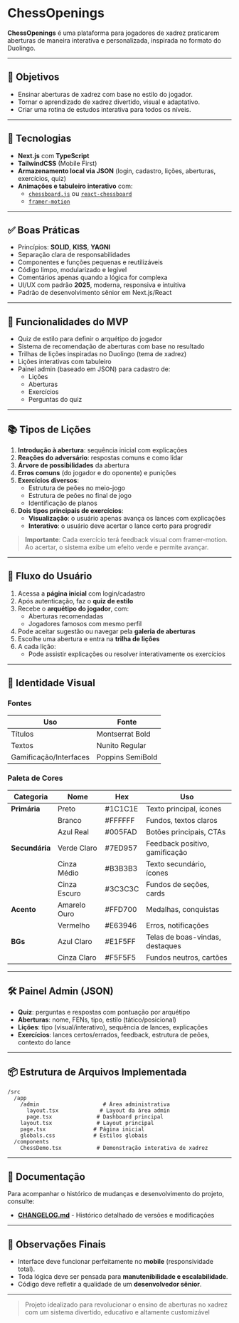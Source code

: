 # ChessOpenings

**ChessOpenings** é uma plataforma para jogadores de xadrez praticarem aberturas de maneira interativa e personalizada, inspirada no formato do Duolingo.

---

## 🧠 Objetivos

- Ensinar aberturas de xadrez com base no estilo do jogador.
- Tornar o aprendizado de xadrez divertido, visual e adaptativo.
- Criar uma rotina de estudos interativa para todos os níveis.

---

## 🚀 Tecnologias

- **Next.js** com **TypeScript**
- **TailwindCSS** (Mobile First)
- **Armazenamento local via JSON** (login, cadastro, lições, aberturas, exercícios, quiz)
- **Animações e tabuleiro interativo** com:
  - [`chessboard.js`](https://chessboardjs.com) ou [`react-chessboard`](https://www.npmjs.com/package/react-chessboard)
  - [`framer-motion`](https://www.framer.com/motion/)

---

## ✅ Boas Práticas

- Princípios: **SOLID**, **KISS**, **YAGNI**
- Separação clara de responsabilidades
- Componentes e funções pequenas e reutilizáveis
- Código limpo, modularizado e legível
- Comentários apenas quando a lógica for complexa
- UI/UX com padrão **2025**, moderna, responsiva e intuitiva
- Padrão de desenvolvimento sênior em Next.js/React

---

## 🧩 Funcionalidades do MVP

- Quiz de estilo para definir o arquétipo do jogador
- Sistema de recomendação de aberturas com base no resultado
- Trilhas de lições inspiradas no Duolingo (tema de xadrez)
- Lições interativas com tabuleiro
- Painel admin (baseado em JSON) para cadastro de:
  - Lições
  - Aberturas
  - Exercícios
  - Perguntas do quiz

---

## 📚 Tipos de Lições

1. **Introdução à abertura**: sequência inicial com explicações
2. **Reações do adversário**: respostas comuns e como lidar
3. **Árvore de possibilidades** da abertura
4. **Erros comuns** (do jogador e do oponente) e punições
5. **Exercícios diversos**:
   - Estrutura de peões no meio-jogo
   - Estrutura de peões no final de jogo
   - Identificação de planos
6. **Dois tipos principais de exercícios**:
   - **Visualização**: o usuário apenas avança os lances com explicações
   - **Interativo**: o usuário deve acertar o lance certo para progredir

> **Importante**: 
> Cada exercício terá feedback visual com framer-motion. Ao acertar, o sistema exibe um efeito verde e permite avançar.

---

## 🔄 Fluxo do Usuário

1. Acessa a **página inicial** com login/cadastro
2. Após autenticação, faz o **quiz de estilo**
3. Recebe o **arquétipo do jogador**, com:
   - Aberturas recomendadas
   - Jogadores famosos com mesmo perfil
4. Pode aceitar sugestão ou navegar pela **galeria de aberturas**
5. Escolhe uma abertura e entra na **trilha de lições**
6. A cada lição:
   - Pode assistir explicações ou resolver interativamente os exercícios

---

## 🎨 Identidade Visual

### Fontes

| Uso                      | Fonte              |
|--------------------------|--------------------|
| Títulos                  | Montserrat Bold    |
| Textos                   | Nunito Regular     |
| Gamificação/Interfaces   | Poppins SemiBold   |

### Paleta de Cores

| Categoria     | Nome         | Hex       | Uso                               |
|---------------|--------------|-----------|------------------------------------|
| **Primária**  | Preto        | #1C1C1E   | Texto principal, ícones            |
|               | Branco       | #FFFFFF   | Fundos, textos claros              |
|               | Azul Real    | #005FAD   | Botões principais, CTAs            |
| **Secundária**| Verde Claro  | #7ED957   | Feedback positivo, gamificação     |
|               | Cinza Médio  | #B3B3B3   | Texto secundário, ícones           |
|               | Cinza Escuro | #3C3C3C   | Fundos de seções, cards            |
| **Acento**    | Amarelo Ouro | #FFD700   | Medalhas, conquistas               |
|               | Vermelho     | #E63946   | Erros, notificações                |
| **BGs**       | Azul Claro   | #E1F5FF   | Telas de boas-vindas, destaques    |
|               | Cinza Claro  | #F5F5F5   | Fundos neutros, cartões            |

---

## 🛠 Painel Admin (JSON)

- **Quiz**: perguntas e respostas com pontuação por arquétipo
- **Aberturas**: nome, FENs, tipo, estilo (tático/posicional)
- **Lições**: tipo (visual/interativo), sequência de lances, explicações
- **Exercícios**: lances certos/errados, feedback, estrutura de peões, contexto do lance

---

## 📦 Estrutura de Arquivos Implementada

```
/src
  /app
    /admin                    # Área administrativa
      layout.tsx             # Layout da área admin
      page.tsx              # Dashboard principal
    layout.tsx              # Layout principal
    page.tsx               # Página inicial
    globals.css            # Estilos globais
  /components
    ChessDemo.tsx           # Demonstração interativa de xadrez
```

---

## 📝 Documentação

Para acompanhar o histórico de mudanças e desenvolvimento do projeto, consulte:
- [**CHANGELOG.md**](./CHANGELOG.md) - Histórico detalhado de versões e modificações

---

## 🧪 Observações Finais

- Interface deve funcionar perfeitamente no **mobile** (responsividade total).
- Toda lógica deve ser pensada para **manutenibilidade e escalabilidade**.
- Código deve refletir a qualidade de um **desenvolvedor sênior**.

---

> Projeto idealizado para revolucionar o ensino de aberturas no xadrez com um sistema divertido, educativo e altamente customizável